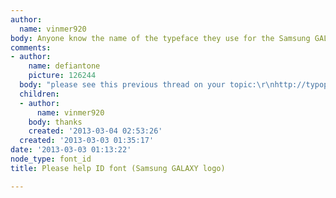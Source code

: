 ```yaml
---
author:
  name: vinmer920
body: Anyone know the name of the typeface they use for the Samsung GALAXY logo?[img:sites/default/files/old-images/Samsung-Galaxy-Logo_5785_4550.jpg]
comments:
- author:
    name: defiantone
    picture: 126244
  body: "please see this previous thread on your topic:\r\nhttp://typophile.com/node/94017"
  children:
  - author:
      name: vinmer920
    body: thanks
    created: '2013-03-04 02:53:26'
  created: '2013-03-03 01:35:17'
date: '2013-03-03 01:13:22'
node_type: font_id
title: Please help ID font (Samsung GALAXY logo)

---
```

